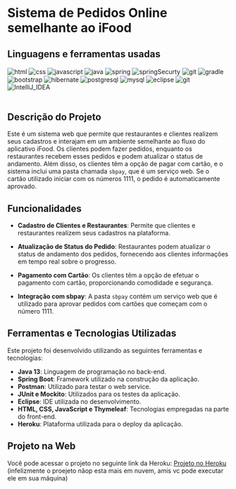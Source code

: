 # Sistema de Pedidos Online semelhante ao iFood 

## Linguagens e ferramentas  usadas
<div >
     <img align="center" alt="html" src="https://img.shields.io/badge/HTML-239120?style=for-the-badge&logo=html5&logoColor=white">
     <img align="center" alt="css" src="https://img.shields.io/badge/CSS-239120?&style=for-the-badge&logo=css3&logoColor=white">
     <img align="center" alt="javascript" src="https://img.shields.io/badge/JavaScript-F7DF1E?style=for-the-badge&logo=javascript&logoColor=black">
     <img align="center" alt="java" src="https://img.shields.io/badge/Java-ED8B00?style=for-the-badge&logo=java&logoColor=white">
     <img align="center" alt="spring" src="https://img.shields.io/badge/Spring-6DB33F?style=for-the-badge&logo=spring&logoColor=white">
     <img align="center" alt="springSecurty" src="https://img.shields.io/badge/Spring_Security-6DB33F?style=for-the-badge&logo=Spring-Security&logoColor=white">
     <img align="center" alt="git" src="https://img.shields.io/badge/GIT-E44C30?style=for-the-badge&logo=git&logoColor=white">
     <img align="center" alt="gradle" src="https://img.shields.io/badge/gradle-02303A?style=for-the-badge&logo=gradle&logoColor=white">
     <img align="center" alt="bootstrap" src="https://img.shields.io/badge/Bootstrap-563D7C?style=for-the-badge&logo=bootstrap&logoColor=white">
     <img align="center" alt="hibernate" src="https://img.shields.io/badge/Hibernate-59666C?style=for-the-badge&logo=Hibernate&logoColor=white">
     <img align="center" alt="postgresql" src="https://img.shields.io/badge/PostgreSQL-316192?style=for-the-badge&logo=postgresql&logoColor=white">
     <img align="center" alt="mysql" src="https://img.shields.io/badge/MySQL-00000F?style=for-the-badge&logo=mysql&logoColor=white">
     <img align="center" alt="eclipse" src="https://img.shields.io/badge/Eclipse-2C2255?style=for-the-badge&logo=eclipse&logoColor=white">
     <img align="center" alt="git" src="https://img.shields.io/badge/GIT-E44C30?style=for-the-badge&logo=git&logoColor=white">
     <img align="center" alt="IntelliJ_IDEA" src="https://img.shields.io/badge/IntelliJ_IDEA-000000.svg?style=for-the-badge&logo=intellij-idea&logoColor=white">
</div><br>

## Descrição do Projeto 

Este é um sistema web que permite que restaurantes e clientes realizem seus cadastros e interajam em um ambiente semelhante ao fluxo do aplicativo iFood. Os clientes podem fazer pedidos, enquanto os restaurantes recebem esses pedidos e podem atualizar o status de andamento. Além disso, os clientes têm a opção de pagar com cartão, e o sistema inclui uma pasta chamada `sbpay`, que é um serviço web. Se o cartão utilizado iniciar com os números 1111, o pedido é automaticamente aprovado.

## Funcionalidades

- **Cadastro de Clientes e Restaurantes**: Permite que clientes e restaurantes realizem seus cadastros na plataforma.

- **Atualização de Status do Pedido**: Restaurantes podem atualizar o status de andamento dos pedidos, fornecendo aos clientes informações em tempo real sobre o progresso.

- **Pagamento com Cartão**: Os clientes têm a opção de efetuar o pagamento com cartão, proporcionando comodidade e segurança.

- **Integração com sbpay**: A pasta `sbpay` contém um serviço web que é utilizado para aprovar pedidos com cartões que começam com o número 1111.

## Ferramentas e Tecnologias Utilizadas

Este projeto foi desenvolvido utilizando as seguintes ferramentas e tecnologias:

- **Java 13**: Linguagem de programação no back-end.
- **Spring Boot**: Framework utilizado na construção da aplicação.
- **Postman**: Utilizado para testar o web service.
- **JUnit e Mockito**: Utilizados para os testes da aplicação.
- **Eclipse**: IDE utilizada no desenvolvimento.
- **HTML, CSS, JavaScript e Thymeleaf**: Tecnologias empregadas na parte do front-end.
- **Heroku**: Plataforma utilizada para o deploy da aplicação.

## Projeto na Web

Você pode acessar o projeto no seguinte link da Heroku: [Projeto no Heroku](https://bluefooddddd-apppppppppppppp.herokuapp.com) (infelizmente o proejeto nãop esta mais em nuvem, amis vc pode executar ele em sua máquina)
